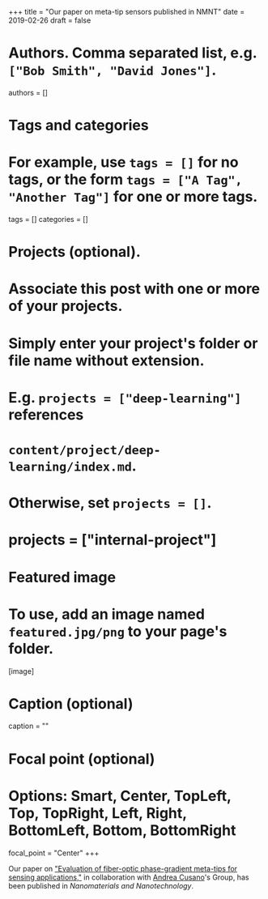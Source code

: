 +++
title = "Our paper on meta-tip sensors published in NMNT"
date = 2019-02-26
draft = false

# Authors. Comma separated list, e.g. `["Bob Smith", "David Jones"]`.
authors = []

# Tags and categories
# For example, use `tags = []` for no tags, or the form `tags = ["A Tag", "Another Tag"]` for one or more tags.
tags = []
categories = []

# Projects (optional).
#   Associate this post with one or more of your projects.
#   Simply enter your project's folder or file name without extension.
#   E.g. `projects = ["deep-learning"]` references
#   `content/project/deep-learning/index.md`.
#   Otherwise, set `projects = []`.
# projects = ["internal-project"]

# Featured image
# To use, add an image named `featured.jpg/png` to your page's folder.
[image]
  # Caption (optional)
  caption = ""

  # Focal point (optional)
  # Options: Smart, Center, TopLeft, Top, TopRight, Left, Right, BottomLeft, Bottom, BottomRight
  focal_point = "Center"
+++

Our paper on ["Evaluation of fiber-optic phase-gradient meta-tips for sensing applications,"](/publication/ij-135-nmnt-9-2019/)
in collaboration with [Andrea Cusano](http://www.optoelectronics.ing.unisannio.it/index.php?option=com_content&view=article&layout=edit&id=100)'s Group,
has been published in *Nanomaterials and Nanotechnology*.
